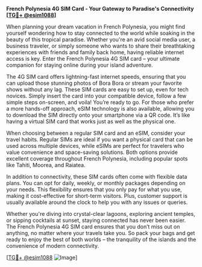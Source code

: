 **French Polynesia 4G SIM Card - Your Gateway to Paradise's Connectivity [[TG💪+ @esim1088](https://t.me/s/esim1088)]**

When planning your dream vacation in French Polynesia, you might find yourself wondering how to stay connected to the world while soaking in the beauty of this tropical paradise. Whether you're an avid social media user, a business traveler, or simply someone who wants to share their breathtaking experiences with friends and family back home, having reliable internet access is key. Enter the French Polynesia 4G SIM card – your ultimate companion for staying online during your island adventure.

The 4G SIM card offers lightning-fast internet speeds, ensuring that you can upload those stunning photos of Bora Bora or stream your favorite shows without any lag. These SIM cards are easy to set up, even for tech novices. Simply insert the card into your compatible device, follow a few simple steps on-screen, and voila! You’re ready to go. For those who prefer a more hands-off approach, eSIM technology is also available, allowing you to download the SIM directly onto your smartphone via a QR code. It’s like having a virtual SIM card that works just as well as the physical one.

When choosing between a regular SIM card and an eSIM, consider your travel habits. Regular SIMs are ideal if you want a physical card that can be used across multiple devices, while eSIMs are perfect for travelers who value convenience and space-saving solutions. Both options provide excellent coverage throughout French Polynesia, including popular spots like Tahiti, Moorea, and Raiatea.

In addition to connectivity, these SIM cards often come with flexible data plans. You can opt for daily, weekly, or monthly packages depending on your needs. This flexibility ensures that you only pay for what you use, making it cost-effective for short-term visitors. Plus, customer support is usually available around the clock to help you with any issues or queries.

Whether you're diving into crystal-clear lagoons, exploring ancient temples, or sipping cocktails at sunset, staying connected has never been easier. The French Polynesia 4G SIM card ensures that you don’t miss out on anything, no matter where your travels take you. So pack your bags and get ready to enjoy the best of both worlds – the tranquility of the islands and the convenience of modern connectivity.

[[TG💪+ @esim1088](https://t.me/s/esim1088) ![Image](https://i.postimg.cc/Y0z9fWf4/image.png)]
